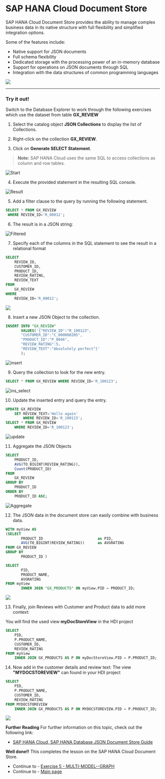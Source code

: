# SAP HANA Cloud Document Store

SAP HANA Cloud Document Store provides the ability to manage complex business data in its native structure with full flexibility and simplified integration options. 

Some of the features include:

- Native support for JSON documents
- Full schema flexibility
- Dedicated storage with the processing power of an in-memory database
- Support for operations on JSON documents through SQL
- Integration with the data structures of common programming languages

![](./Images/050_Intro_Concept.png)

------
### Try it out! 

Switch to the Database Explorer to work through the following exercises which use the dataset from table **GX_REVIEW**

1. Select the catalog object **JSON Collections** to display the list of Collections.

2. Right-click on the collection **GX_REVIEW**.

3. Click on **Generate SELECT Statement**.

>**Note:** SAP HANA Cloud uses the same SQL to access collections as column and row tables.

![Start](./Images/100_DBX_Start.png)

4. Execute the provided statement in the resulting SQL console.

![Result](./Images/110_GX_REVIEW.png)

5. Add a filter clause to the query by running the following statement.

```sql
SELECT * FROM GX_REVIEW 
 WHERE REVIEW_ID='R_00012';
 ```

6. The result is in a JSON string:

![Filtered](./Images/120_REVIEW_filtered.png)

7. Specify each of the columns in the SQL statement to see the result in a relational format

```sql
SELECT 
	REVIEW_ID,
	CUSTOMER_ID,
	PRODUCT_ID,
	REVIEW_RATING,
	REVIEW_TEXT 
FROM 
	GX_REVIEW 
WHERE 
	REVIEW_ID='R_00012';
```

![](./Images/125_REVIEW_select.png)

8. Insert a new JSON Object to the collection.

```sql
INSERT INTO "GX_REVIEW" 
       VALUES('{"REVIEW_ID":"R_100123",
       "CUSTOMER_ID":"C_000000205",
       "PRODUCT_ID":"P_0046",
       "REVIEW_RATING":5,
       "REVIEW_TEXT":"Absolutely perfect"}'
       );
```

![insert](./Images/130_REVIEW_insert.png)


9. Query the collection to look for the new entry.

```sql
SELECT * FROM GX_REVIEW WHERE REVIEW_ID='R_100123';
```

![ins_select](./Images/135_REVIEW_insert_select.png)

10. Update the inserted entry and query the entry.

```sql
UPDATE GX_REVIEW 
	SET REVIEW_TEXT='Hello again' 
		WHERE REVIEW_ID='R_100123';
SELECT * FROM GX_REVIEW 
	WHERE REVIEW_ID='R_100123';
```

![update](./Images/140_REVIEW_update.png)

11. Aggregate the JSON Objects

```sql
SELECT 
	PRODUCT_ID,
	AVG(TO_BIGINT(REVIEW_RATING)),
	Count(PRODUCT_ID)
FROM 
	GX_REVIEW 
GROUP BY 
	PRODUCT_ID 
ORDER BY 
	PRODUCT_ID ASC;
```

![Aggregate](./Images/150_REVIEW_aggregate.png)

12. The JSON data in the document store can easily combine with business data.
   
```sql
WITH myView AS 
(SELECT 
       PRODUCT_ID                         as PID,
       AVG(TO_BIGINT(REVIEW_RATING))      as AVGRATING 
FROM GX_REVIEW
GROUP BY
       PRODUCT_ID )

SELECT 
       PID,
       PRODUCT_NAME,
       AVGRATING 
FROM myView 
       INNER JOIN "GX_PRODUCTS" ON myView.PID = PRODUCT_ID;

```

![](./Images/160_REVIEW_view.png)


13. Finally, join Reviews with Customer and Product data to add more context:

You will find the used view **myDocStoreView** in the HDI project
```sql
SELECT 
	PID, 
	P.PRODUCT_NAME, 
	CUSTOMER_ID, 
	REVIEW_RATING 
FROM myView 
	INNER JOIN GX_PRODUCTS AS P ON myDocStoreView.PID = P.PRODUCT_ID;
```

14. Now add in the customer details and review text:
The view **"MYDOCSTOREVIEW"** can found in your HDI project

```sql
SELECT 
	PID, 
	P.PRODUCT_NAME, 
	CUSTOMER_ID, 
	REVIEW_RATING 
FROM MYDOCSTOREVIEW
	INNER JOIN GX_PRODUCTS AS P ON MYDOCSTOREVIEW.PID = P.PRODUCT_ID;
```
![](./Images/170_REVIEW_HDI.png.png)

**Further Reading**
For further information on this topic, check out the following link:</br>

- [SAP HANA Cloud, SAP HANA Database JSON Document Store Guide](https://help.sap.com/docs/HANA_CLOUD_DATABASE/f2d68919a1ad437fac08cc7d1584ff56/dca379e9c94940e998d9d4b5c656d1bd.html)

**Well done!!** This completes the lesson on the SAP HANA Cloud Document Store.

- Continue to - [Exercise 5 - MULTI-MODEL--GRAPH](../9_5_HC_Graph/8_DBX_Graph.md)
- Continue to - [Main page](../../README.md)